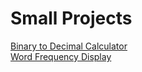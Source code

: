 <h1>Small Projects</h1>
<a href="https://tangyubei.github.io/bin2dec/">Binary to Decimal Calculator</a><br>
<a href="https://tangyubei.github.io/wordfreq/">Word Frequency Display</a>
